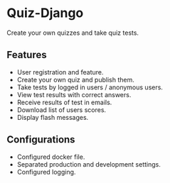 # Quiz-Django

Create your own quizzes and take quiz tests.

## Features

* User registration and feature.
* Create your own quiz and publish them.
* Take tests by logged in users / anonymous users.
* View test results with correct answers.
* Receive results of test in emails.
* Download list of users scores.
* Display flash messages.

## Configurations

* Configured docker file.
* Separated production and development settings.
* Configured logging.
